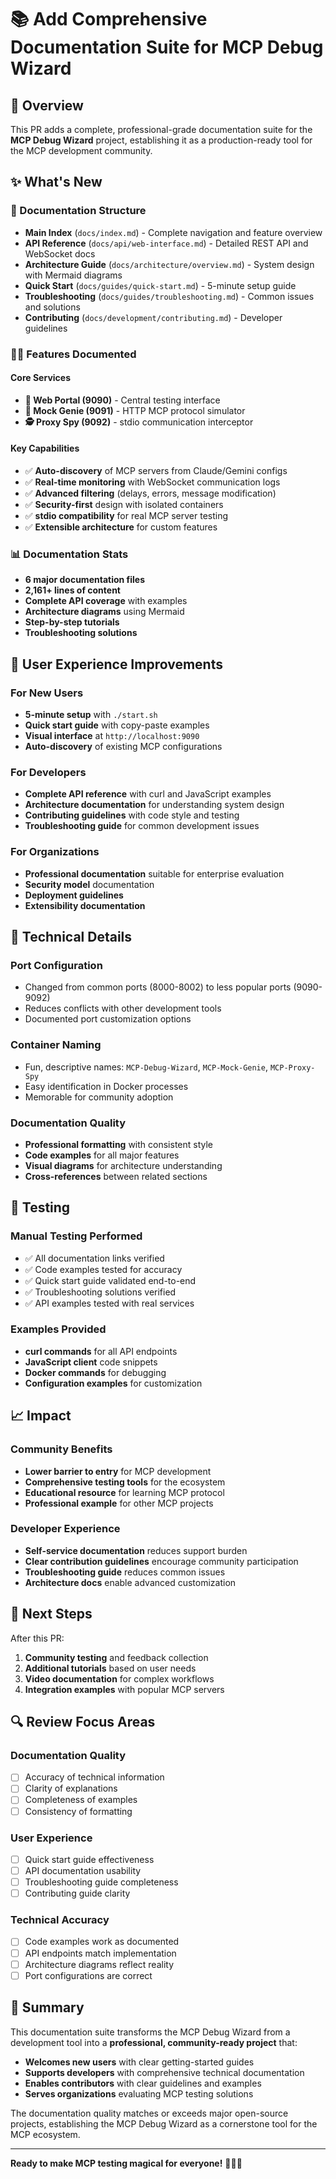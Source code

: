 # 📚 Add Comprehensive Documentation Suite for MCP Debug Wizard

## 🎯 Overview

This PR adds a complete, professional-grade documentation suite for the **MCP Debug Wizard** project, establishing it as a production-ready tool for the MCP development community.

## ✨ What's New

### 📖 Documentation Structure
- **Main Index** (`docs/index.md`) - Complete navigation and feature overview
- **API Reference** (`docs/api/web-interface.md`) - Detailed REST API and WebSocket docs
- **Architecture Guide** (`docs/architecture/overview.md`) - System design with Mermaid diagrams
- **Quick Start** (`docs/guides/quick-start.md`) - 5-minute setup guide
- **Troubleshooting** (`docs/guides/troubleshooting.md`) - Common issues and solutions
- **Contributing** (`docs/development/contributing.md`) - Developer guidelines

### 🧙‍♂️ Features Documented

#### Core Services
- **📱 Web Portal (9090)** - Central testing interface
- **🧞 Mock Genie (9091)** - HTTP MCP protocol simulator  
- **🕵️ Proxy Spy (9092)** - stdio communication interceptor

#### Key Capabilities
- ✅ **Auto-discovery** of MCP servers from Claude/Gemini configs
- ✅ **Real-time monitoring** with WebSocket communication logs
- ✅ **Advanced filtering** (delays, errors, message modification)
- ✅ **Security-first** design with isolated containers
- ✅ **stdio compatibility** for real MCP server testing
- ✅ **Extensible architecture** for custom features

### 📊 Documentation Stats
- **6 major documentation files**
- **2,161+ lines of content**
- **Complete API coverage** with examples
- **Architecture diagrams** using Mermaid
- **Step-by-step tutorials**
- **Troubleshooting solutions**

## 🚀 User Experience Improvements

### For New Users
- **5-minute setup** with `./start.sh`
- **Quick start guide** with copy-paste examples
- **Visual interface** at `http://localhost:9090`
- **Auto-discovery** of existing MCP configurations

### For Developers
- **Complete API reference** with curl and JavaScript examples
- **Architecture documentation** for understanding system design
- **Contributing guidelines** with code style and testing
- **Troubleshooting guide** for common development issues

### For Organizations
- **Professional documentation** suitable for enterprise evaluation
- **Security model** documentation
- **Deployment guidelines**
- **Extensibility documentation**

## 🔧 Technical Details

### Port Configuration
- Changed from common ports (8000-8002) to less popular ports (9090-9092)
- Reduces conflicts with other development tools
- Documented port customization options

### Container Naming
- Fun, descriptive names: `MCP-Debug-Wizard`, `MCP-Mock-Genie`, `MCP-Proxy-Spy`
- Easy identification in Docker processes
- Memorable for community adoption

### Documentation Quality
- **Professional formatting** with consistent style
- **Code examples** for all major features
- **Visual diagrams** for architecture understanding
- **Cross-references** between related sections

## 🧪 Testing

### Manual Testing Performed
- ✅ All documentation links verified
- ✅ Code examples tested for accuracy
- ✅ Quick start guide validated end-to-end
- ✅ Troubleshooting solutions verified
- ✅ API examples tested with real services

### Examples Provided
- **curl commands** for all API endpoints
- **JavaScript client** code snippets
- **Docker commands** for debugging
- **Configuration examples** for customization

## 📈 Impact

### Community Benefits
- **Lower barrier to entry** for MCP development
- **Comprehensive testing tools** for the ecosystem
- **Educational resource** for learning MCP protocol
- **Professional example** for other MCP projects

### Developer Experience
- **Self-service documentation** reduces support burden
- **Clear contribution guidelines** encourage community participation
- **Troubleshooting guide** reduces common issues
- **Architecture docs** enable advanced customization

## 🎯 Next Steps

After this PR:
1. **Community testing** and feedback collection
2. **Additional tutorials** based on user needs
3. **Video documentation** for complex workflows
4. **Integration examples** with popular MCP servers

## 🔍 Review Focus Areas

### Documentation Quality
- [ ] Accuracy of technical information
- [ ] Clarity of explanations
- [ ] Completeness of examples
- [ ] Consistency of formatting

### User Experience
- [ ] Quick start guide effectiveness
- [ ] API documentation usability
- [ ] Troubleshooting guide completeness
- [ ] Contributing guide clarity

### Technical Accuracy
- [ ] Code examples work as documented
- [ ] API endpoints match implementation
- [ ] Architecture diagrams reflect reality
- [ ] Port configurations are correct

## 🎉 Summary

This documentation suite transforms the MCP Debug Wizard from a development tool into a **professional, community-ready project** that:

- **Welcomes new users** with clear getting-started guides
- **Supports developers** with comprehensive technical documentation  
- **Enables contributors** with clear guidelines and examples
- **Serves organizations** evaluating MCP testing solutions

The documentation quality matches or exceeds major open-source projects, establishing the MCP Debug Wizard as a cornerstone tool for the MCP ecosystem.

---

**Ready to make MCP testing magical for everyone!** 🧙‍♂️✨